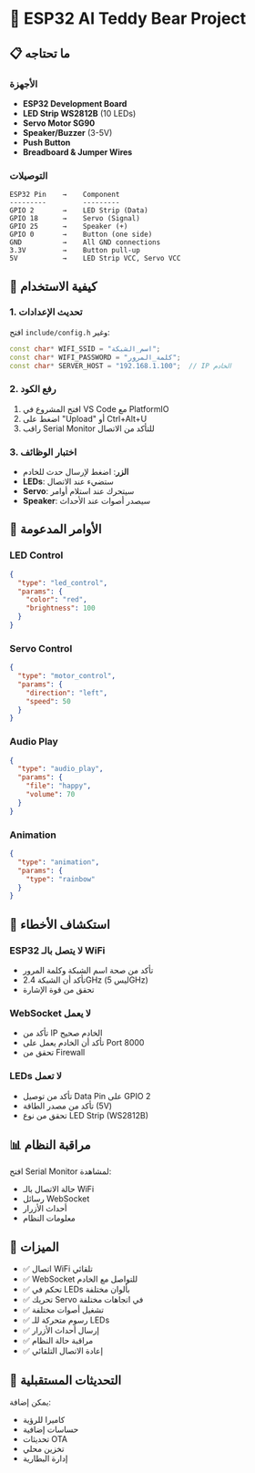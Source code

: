 # 🧸 ESP32 AI Teddy Bear Project

## 📋 ما تحتاجه

### الأجهزة
- **ESP32 Development Board**
- **LED Strip WS2812B** (10 LEDs)
- **Servo Motor SG90**
- **Speaker/Buzzer** (3-5V)
- **Push Button**
- **Breadboard & Jumper Wires**

### التوصيلات
```
ESP32 Pin    →    Component
---------         ---------
GPIO 2       →    LED Strip (Data)
GPIO 18      →    Servo (Signal)
GPIO 25      →    Speaker (+)
GPIO 0       →    Button (one side)
GND          →    All GND connections
3.3V         →    Button pull-up
5V           →    LED Strip VCC, Servo VCC
```

## 🚀 كيفية الاستخدام

### 1. تحديث الإعدادات
افتح `include/config.h` وغير:
```cpp
const char* WIFI_SSID = "اسم_الشبكة";
const char* WIFI_PASSWORD = "كلمة_المرور";
const char* SERVER_HOST = "192.168.1.100";  // IP الخادم
```

### 2. رفع الكود
1. افتح المشروع في VS Code مع PlatformIO
2. اضغط على "Upload" أو Ctrl+Alt+U
3. راقب Serial Monitor للتأكد من الاتصال

### 3. اختبار الوظائف
- **الزر**: اضغط لإرسال حدث للخادم
- **LEDs**: ستضيء عند الاتصال
- **Servo**: سيتحرك عند استلام أوامر
- **Speaker**: سيصدر أصوات عند الأحداث

## 📡 الأوامر المدعومة

### LED Control
```json
{
  "type": "led_control",
  "params": {
    "color": "red",
    "brightness": 100
  }
}
```

### Servo Control
```json
{
  "type": "motor_control",
  "params": {
    "direction": "left",
    "speed": 50
  }
}
```

### Audio Play
```json
{
  "type": "audio_play",
  "params": {
    "file": "happy",
    "volume": 70
  }
}
```

### Animation
```json
{
  "type": "animation",
  "params": {
    "type": "rainbow"
  }
}
```

## 🔧 استكشاف الأخطاء

### ESP32 لا يتصل بالـ WiFi
- تأكد من صحة اسم الشبكة وكلمة المرور
- تأكد أن الشبكة 2.4GHz (ليس 5GHz)
- تحقق من قوة الإشارة

### WebSocket لا يعمل
- تأكد من IP الخادم صحيح
- تأكد أن الخادم يعمل على Port 8000
- تحقق من Firewall

### LEDs لا تعمل
- تأكد من توصيل Data Pin على GPIO 2
- تأكد من مصدر الطاقة (5V)
- تحقق من نوع LED Strip (WS2812B)

## 📊 مراقبة النظام

افتح Serial Monitor لمشاهدة:
- حالة الاتصال بالـ WiFi
- رسائل WebSocket
- أحداث الأزرار
- معلومات النظام

## 🎯 الميزات

- ✅ اتصال WiFi تلقائي
- ✅ WebSocket للتواصل مع الخادم
- ✅ تحكم في LEDs بألوان مختلفة
- ✅ تحريك Servo في اتجاهات مختلفة
- ✅ تشغيل أصوات مختلفة
- ✅ رسوم متحركة للـ LEDs
- ✅ إرسال أحداث الأزرار
- ✅ مراقبة حالة النظام
- ✅ إعادة الاتصال التلقائي

## 🔄 التحديثات المستقبلية

يمكن إضافة:
- كاميرا للرؤية
- حساسات إضافية
- تحديثات OTA
- تخزين محلي
- إدارة البطارية
